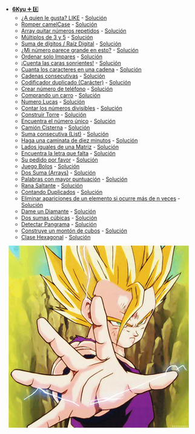 + <a href="https://github.com/Roman31X/Ejercicios_CODEWARS-JAVA/tree/main/src/main/java/com/Ejercicio/ReadmeKyu/Kyu6">__6Kyu__ :heavy_plus_sign: :eight:</a>
    - <a href="https://www.codewars.com/kata/5266876b8f4bf2da9b000362/train/java">¿A quien le gusta? LIKE</a> - <a href="https://github.com/Roman31X/Ejercicios_CODEWARS-JAVA/tree/main/src/main/java/com/Ejercicio/Kyu6/QuienLeGustaLike">Solución</a>
    - <a href="https://www.codewars.com/kata/5208f99aee097e6552000148/train/java">Romper camelCase</a> - <a href="https://github.com/Roman31X/Ejercicios_CODEWARS-JAVA/tree/main/src/main/java/com/Ejercicio/Kyu6/RomaperCamelCase">Solución</a>
    - <a href="https://www.codewars.com/kata/523f5d21c841566fde000009/train/java">Array quitar números repetidos</a> - <a href="https://github.com/Roman31X/Ejercicios_CODEWARS-JAVA/tree/main/src/main/java/com/Ejercicio/Kyu6/QuitarRepetidosArray">Solución</a>
    - <a href="https://www.codewars.com/kata/514b92a657cdc65150000006/train/java">Múltiplos de 3 y 5</a> - <a href="https://github.com/Roman31X/Ejercicios_CODEWARS-JAVA/tree/main/src/main/java/com/Ejercicio/Kyu6/MultiplosDe3y5">Solución</a>
    - <a href="https://www.codewars.com/kata/541c8630095125aba6000c00/train/java">Suma de dígitos / Raíz Digital</a> - <a href="https://github.com/Roman31X/Ejercicios_CODEWARS-JAVA/tree/main/src/main/java/com/Ejercicio/Kyu6/SumaDigitosRaizDigital">Solución</a>
    - <a href="https://www.codewars.com/kata/5287e858c6b5a9678200083c/train/java">¿Mi número parece grande en esto?</a> - <a href="https://github.com/Roman31X/Ejercicios_CODEWARS-JAVA/tree/main/src/main/java/com/Ejercicio/Kyu6/NumeroNarcisista">Solución</a>
    - <a href="https://www.codewars.com/kata/578aa45ee9fd15ff4600090d/train/java">Ordenar solo Impares</a> - <a href="https://github.com/Roman31X/Ejercicios_CODEWARS-JAVA/tree/main/src/main/java/com/Ejercicio/Kyu6/OrdenaLoImpar">Solución</a>
    - <a href="https://www.codewars.com/kata/583203e6eb35d7980400002a/train/java">¡Cuenta las caras sonrientes!</a> - <a href="https://github.com/Roman31X/Ejercicios_CODEWARS-JAVA/tree/main/src/main/java/com/Ejercicio/Kyu6/ContadorCaritasSonrientes">Solución</a>
    - <a href="https://www.codewars.com/kata/52efefcbcdf57161d4000091/train/java">Cuanta los caracteres en una cadena</a> - <a href="https://github.com/Roman31X/Ejercicios_CODEWARS-JAVA/tree/main/src/main/java/com/Ejercicio/Kyu6/ContadroCaracteresCadena">Solución</a>
    - <a href="https://www.codewars.com/kata/56a5d994ac971f1ac500003e/train/java">Cadenas consecutivas</a> - <a href="https://github.com/Roman31X/Ejercicios_CODEWARS-JAVA/tree/main/src/main/java/com/Ejercicio/Kyu6/CadenasConsecutivas">Solución</a>
    - <a href="https://www.codewars.com/kata/54b42f9314d9229fd6000d9c/train/java">Codificador duplicado (Carácter)</a> - <a href="https://github.com/Roman31X/Ejercicios_CODEWARS-JAVA/tree/main/src/main/java/com/Ejercicio/Kyu6/CodificadorDuplicado">Solución</a>
    - <a href="https://www.codewars.com/kata/525f50e3b73515a6db000b83/train/java">Crear número de teléfono</a> - <a href="https://github.com/Roman31X/Ejercicios_CODEWARS-JAVA/tree/main/src/main/java/com/Ejercicio/Kyu6/CrearNumeroTelefonico">Solución</a>
    - <a href="https://www.codewars.com/kata/554a44516729e4d80b000012/train/java">Comprando un carro</a> - <a href="https://github.com/Roman31X/Ejercicios_CODEWARS-JAVA/tree/main/src/main/java/com/Ejercicio/Kyu6/ComprarUnCarro">Solución</a>
    - <a href="https://www.codewars.com/kata/55a7de09273f6652b200002e/train/java">Numero Lucas</a> - <a href="https://github.com/Roman31X/Ejercicios_CODEWARS-JAVA/tree/main/src/main/java/com/Ejercicio/Kyu6/NumerosDeLucas">Solución</a>
    - <a href="https://www.codewars.com/kata/55a5c82cd8e9baa49000004c/train/java">Contar los números divisibles</a> - <a href="https://github.com/Roman31X/Ejercicios_CODEWARS-JAVA/tree/main/src/main/java/com/Ejercicio/Kyu6/ContarLosNumerosDivisibles">Solución</a>
    - <a href="https://www.codewars.com/kata/576757b1df89ecf5bd00073b/train/java">Construir Torre</a> - <a href="https://github.com/Roman31X/Ejercicios_CODEWARS-JAVA/tree/main/src/main/java/com/Ejercicio/Kyu6/ConstruirTorre">Solución</a>
    - <a href="https://www.codewars.com/kata/585d7d5adb20cf33cb000235/train/java">Encuentra el número único</a> - <a href="https://github.com/Roman31X/Ejercicios_CODEWARS-JAVA/tree/main/src/main/java/com/Ejercicio/Kyu6/EncuentraNumeroUnico">Solución</a>
    - <a href="https://www.codewars.com/kata/55f3da49e83ca1ddae0000ad/train/java">Camión Cisterna</a> - <a href="https://github.com/Roman31X/Ejercicios_CODEWARS-JAVA/tree/main/src/main/java/com/Ejercicio/Kyu6/CamionCisterna">Solución</a>
    - <a href="https://www.codewars.com/kata/55eeddff3f64c954c2000059/train/java">Suma consecutiva (List)</a> - <a href="https://github.com/Roman31X/Ejercicios_CODEWARS-JAVA/tree/main/src/main/java/com/Ejercicio/Kyu6/SumaConsecutivas">Solución</a>
    - <a href="https://www.codewars.com/kata/54da539698b8a2ad76000228/train/java">Haga una caminata de diez minutos</a> - <a href="https://github.com/Roman31X/Ejercicios_CODEWARS-JAVA/tree/main/src/main/java/com/Ejercicio/Kyu6/HagaCaminataDiezMinutos">Solución</a>
    - <a href="https://www.codewars.com/kata/5679aa472b8f57fb8c000047/train/java">Lados iguales de una Matriz</a> - <a href="https://github.com/Roman31X/Ejercicios_CODEWARS-JAVA/tree/main/src/main/java/com/Ejercicio/Kyu6/LadosIgualesMatrizArray">Solución</a>
    - <a href="https://www.codewars.com/kata/5839edaa6754d6fec10000a2/train/java">Encuentra la letra que falta</a> - <a href="https://github.com/Roman31X/Ejercicios_CODEWARS-JAVA/tree/main/src/main/java/com/Ejercicio/Kyu6/EncuentraLetraFaltante">Solución</a>
    - <a href="https://www.codewars.com/kata/55c45be3b2079eccff00010f/train/java">Su pedido por favor</a> - <a href="https://github.com/Roman31X/Ejercicios_CODEWARS-JAVA/tree/main/src/main/java/com/Ejercicio/Kyu6/PedidoPorFavor">Solución</a>
    - <a href="https://www.codewars.com/kata/585cf93f6ad5e0d9bf000010/train/java">Juego Bolos</a> - <a href="https://github.com/Roman31X/Ejercicios_CODEWARS-JAVA/tree/main/src/main/java/com/Ejercicio/Kyu6/Bolos">Solución</a>
    - <a href="https://www.codewars.com/kata/52c31f8e6605bcc646000082/train/java">Dos Suma (Arrays)</a> - <a href="https://github.com/Roman31X/Ejercicios_CODEWARS-JAVA/tree/main/src/main/java/com/Ejercicio/Kyu6/DosSumas">Solución</a>
    - <a href="https://www.codewars.com/kata/57eb8fcdf670e99d9b000272/train/java">Palabras con mayor puntuación</a> - <a href="https://github.com/Roman31X/Ejercicios_CODEWARS-JAVA/tree/main/src/main/java/com/Ejercicio/Kyu6/PalabraMayorPuntuacion">Solución</a>
    - <a href="https://www.codewars.com/kata/536950ffc8a5ca9982001371/train/java">Rana Saltante</a> - <a href="https://github.com/Roman31X/Ejercicios_CODEWARS-JAVA/tree/main/src/main/java/com/Ejercicio/Kyu6/RanaSaltando">Solución</a>
    - <a href="https://www.codewars.com/kata/54bf1c2cd5b56cc47f0007a1/train/java">Contando Duplicados</a> - <a href="https://github.com/Roman31X/Ejercicios_CODEWARS-JAVA/tree/main/src/main/java/com/Ejercicio/Kyu6/ContadoDuplicados">Solución</a>
    - <a href="https://www.codewars.com/kata/554ca54ffa7d91b236000023/train/java">Eliminar apariciones de un elemento si ocurre más de n veces</a> - <a href="https://github.com/Roman31X/Ejercicios_CODEWARS-JAVA/tree/main/src/main/java/com/Ejercicio/Kyu6/EliminarOcurrenciasElementoNVeces">Solución</a>
    - <a href="https://www.codewars.com/kata/5503013e34137eeeaa001648/train/java">Dame un Diamante</a> - <a href="https://github.com/Roman31X/Ejercicios_CODEWARS-JAVA/tree/main/src/main/java/com/Ejercicio/Kyu6/DameUnDiamante">Solución</a>
    - <a href="https://www.codewars.com/kata/55fd4919ce2a1d7c0d0000f3/train/java">Dos sumas cúbicas</a> - <a href="https://github.com/Roman31X/Ejercicios_CODEWARS-JAVA/tree/main/src/main/java/com/Ejercicio/Kyu6/DosSumasCubicas">Solución</a>
    - <a href="https://www.codewars.com/kata/545cedaa9943f7fe7b000048/train/java">Detectar Pangrama</a> - <a href="https://github.com/Roman31X/Ejercicios_CODEWARS-JAVA/tree/main/src/main/java/com/Ejercicio/Kyu6/DetectarPangrama">Solución</a>
    - <a href="https://www.codewars.com/kata/5592e3bd57b64d00f3000047/train/java">Construye un montón de cubos</a> - <a href="https://github.com/Roman31X/Ejercicios_CODEWARS-JAVA/tree/main/src/main/java/com/Ejercicio/Kyu6/ContruyeMontonCubos">Solución</a>
    - <a href="https://www.codewars.com/kata/5483366098aa442def0009af/train/java">Clase Hexagonal</a> - <a href="https://github.com/Roman31X/Ejercicios_CODEWARS-JAVA/tree/main/src/main/java/com/Ejercicio/Kyu6/ClaseHexagonal">Solución</a>

<div align="center">
    <img src="https://github.com/Roman31X/Ejercicios_CODEWARS-JAVA/blob/main/src/main/resources/Readme_Imagenes/Kyu6.gif"/>
</div>  